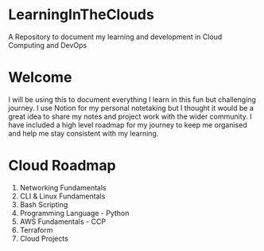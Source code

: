 # LearningInTheClouds
A Repository to document my learning and development in Cloud Computing and DevOps

# Welcome 
I will be using this to document everything I learn in this fun but challenging journey. I use Notion for my personal notetaking but I thought it would be a great idea to share my notes and project work with the wider community. I have included a high level roadmap for my journey to keep me organised and help me stay consistent with my learning.

# Cloud Roadmap
1. Networking Fundamentals
2. CLI & Linux Fundamentals
3. Bash Scripting
4. Programming Language - Python
5. AWS Fundamentals - CCP
6. Terraform
7. Cloud Projects
